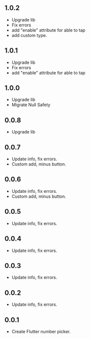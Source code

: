 ## 1.0.2

* Upgrade lib
* Fix errors
* add "enable" attribute for able to tap
* add custom type.

## 1.0.1

* Upgrade lib
* Fix errors
* add "enable" attribute for able to tap

## 1.0.0

* Upgrade lib
* Migrate Null Safety

## 0.0.8

* Upgrade lib

## 0.0.7

* Update info, fix errors.
* Custom add, minus button.

## 0.0.6

* Update info, fix errors.
* Custom add, minus button.

## 0.0.5

* Update info, fix errors.

## 0.0.4

* Update info, fix errors.

## 0.0.3

* Update info, fix errors.

## 0.0.2

* Update info, fix errors.

## 0.0.1

* Create Flutter number picker.


